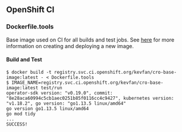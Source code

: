 ## OpenShift CI

### Dockerfile.tools

Base image used on CI for all builds and test jobs. See [here](https://github.com/kevfan/ci-cd/blob/master/openshift-ci/README.md) for more information on creating and deploying a new image.

#### Build and Test

```
$ docker build -t registry.svc.ci.openshift.org/kevfan/cro-base-image:latest - < Dockerfile.tools
$ IMAGE_NAME=registry.svc.ci.openshift.org/kevfan/cro-base-image:latest test/run 
operator-sdk version: "v0.19.0", commit: "8e28aca60994c5cb1aec0251b85f0116cc4c9427", kubernetes version: "v1.18.2", go version: "go1.13.5 linux/amd64"
go version go1.13.5 linux/amd64
go mod tidy
...
SUCCESS!
```